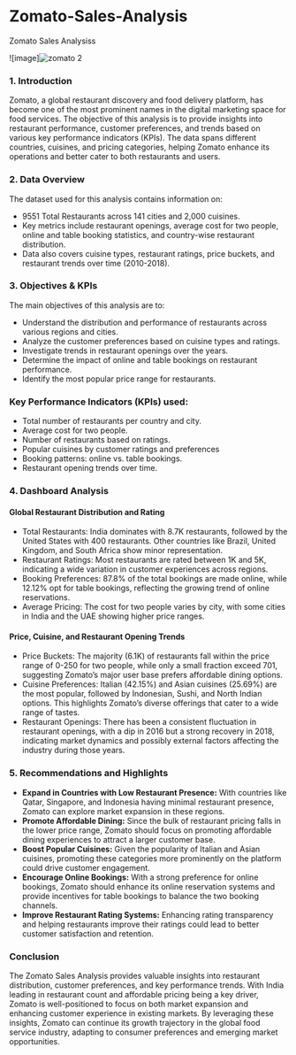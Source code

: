 # Zomato-Sales-Analysis
Zomato Sales Analysiss

![image]![zomato 2](https://github.com/user-attachments/assets/d443cc4e-3224-4b9b-831a-c1cf922af343)


<H3> 1. Introduction </H3>
<p>Zomato, a global restaurant discovery and food delivery platform, has become one of the most prominent names in the digital marketing space for food services. The objective of this analysis is to provide insights into restaurant performance, customer preferences, and trends based on various key performance indicators (KPIs). The data spans different countries, cuisines, and pricing categories, helping Zomato enhance its operations and better cater to both restaurants and users.</p>

<H3>2. Data Overview</H3>
<P>The dataset used for this analysis contains information on:
  
  - 9551 Total Restaurants across 141 cities and 2,000 cuisines.
  - Key metrics include restaurant openings, average cost for two people, online and table booking statistics, and country-wise restaurant distribution.
  - Data also covers cuisine types, restaurant ratings, price buckets, and restaurant trends over time (2010-2018).</P>

  <H3>3. Objectives & KPIs</H3>
  <P>The main objectives of this analysis are to:
 
  - Understand the distribution and performance of restaurants across various regions and cities.
  - Analyze the customer preferences based on cuisine types and ratings.
  - Investigate trends in restaurant openings over the years.
  - Determine the impact of online and table bookings on restaurant performance.
  - Identify the most popular price range for restaurants.</P>

  <H3>Key Performance Indicators (KPIs) used:</H3>

 - Total number of restaurants per country and city.
 -  Average cost for two people.
 -  Number of restaurants based on ratings.
 -  Popular cuisines by customer ratings and preferences
 -  Booking patterns: online vs. table bookings.
 -  Restaurant opening trends over time.

<H3>4. Dashboard Analysis</H3>




<H4>Global Restaurant Distribution and Rating</H4>
 
 - Total Restaurants: India dominates with 8.7K restaurants, followed by the United States with 400 restaurants. Other countries like Brazil, United Kingdom, and South Africa show minor representation.
 - Restaurant Ratings: Most restaurants are rated between 1K and 5K, indicating a wide variation in customer experiences across regions.
 - Booking Preferences: 87.8% of the total bookings are made online, while 12.12% opt for table bookings, reflecting the growing trend of online reservations.
 - Average Pricing: The cost for two people varies by city, with some cities in India and the UAE showing higher price ranges.

<H4>Price, Cuisine, and Restaurant Opening Trends</H4>
 
 - Price Buckets: The majority (6.1K) of restaurants fall within the price range of 0-250 for two people, while only a small fraction exceed 701, suggesting Zomato’s major user base prefers affordable dining options.
 - Cuisine Preferences: Italian (42.15%) and Asian cuisines (25.69%) are the most popular, followed by Indonesian, Sushi, and North Indian options. This highlights Zomato’s diverse offerings that cater to a wide range of tastes.
 - Restaurant Openings: There has been a consistent fluctuation in restaurant openings, with a dip in 2016 but a strong recovery in 2018, indicating market dynamics and possibly external factors affecting the industry during those years.

<H3>5. Recommendations and Highlights</H3>

- <B>Expand in Countries with Low Restaurant Presence:</B> With countries like Qatar, Singapore, and Indonesia having minimal restaurant presence, Zomato can explore market expansion in these regions.
- <B>Promote Affordable Dining:</B> Since the bulk of restaurant pricing falls in the lower price range, Zomato should focus on promoting affordable dining experiences to attract a larger customer base.
- <B>Boost Popular Cuisines:</B> Given the popularity of Italian and Asian cuisines, promoting these categories more prominently on the platform could drive customer engagement.
- <B>Encourage Online Bookings:</B> With a strong preference for online bookings, Zomato should enhance its online reservation systems and provide incentives for table bookings to balance the two booking channels.
- <B>Improve Restaurant Rating Systems:</B> Enhancing rating transparency and helping restaurants improve their ratings could lead to better customer satisfaction and retention.

<H3>Conclusion</H3>
<P>The Zomato Sales Analysis provides valuable insights into restaurant distribution, customer preferences, and key performance trends. With India leading in restaurant count and affordable pricing being a key driver, Zomato is well-positioned to focus on both market expansion and enhancing customer experience in existing markets. By leveraging these insights, Zomato can continue its growth trajectory in the global food service industry, adapting to consumer preferences and emerging market opportunities.</P>
